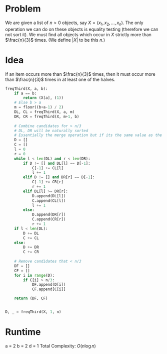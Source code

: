 # Problem
We are given a list of $n > 0$ objects, say $X = (x_{1} , x_{2} , . . . , x_{n} )$. The only operation we can do on these objects is equality testing (therefore we can not sort it). We must find all objects which occur in $X$ strictly more than $\frac{n}{3}$ times. (We define $|X|$ to be this $n$.)
# Idea
If an item occurs more than $\frac{n}{3}$ times, then it must occur more than $\frac{n}{3}$ times in at least one of the halves.

```python
freqThird(X, a, b):
	if a == b:
		return (X[a], (1))
	# Else b > a
	m = floor((b+a-1) / 2)
	DL, CL = freqThird(X, a, m)
	DR, CR = freqThird(X, m+1, b)
	
	# Combine candidates for > n/3
	# DL, DR will be naturally sorted
	# Essentially the merge operation but if its the same value as the one last added, we only increment count and not add duplicate to D
	D = []
	C = []
	l = 0
	r = 0
	while l < len(DL) and r < len(DR):
		if D != [] and DL[l] == D[-1]:
			C[-1] += CL[l]
			l += 1
		elif D != [] and DR[r] == D[-1]:
			C[-1] += CR[r]
			r += 1
		elif DL[l] >= DR[r]:
			D.append(DL[l])
			C.append(CL[l])
			l += 1
		else:
			D.append(DR[r])
			C.append(CR[r])
			r += 1
	if l < len(DL):
		D += DL
		C += CL
	else:
		D += DR
		C += CR
		
	# Remove candidates that < n/3
	DF = []
	CF = []
	for i in range(D):
		if C[i] > n/3:
			DF.append(D[i])
			CF.append[C[i]]

	return (DF, CF)


D, _ = freqThird(X, 1, n)
```
# Runtime
a = 2
b = 2
d = 1
Total Complexity: $O(n \log n)$